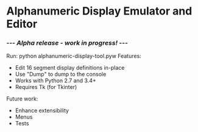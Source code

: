 # Alphanumeric Display Emulator and Editor

### *--- Alpha release - work in progress! ---*

Run: python alphanumeric-display-tool.pyw
Features:
* Edit 16 segment display definitions in-place
* Use "Dump" to dump to the console
* Works with Python 2.7 and 3.4+
* Requires Tk (for Tkinter)

Future work:
* Enhance extensibility
* Menus
* Tests
